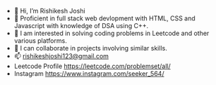 - 👋 Hi, I’m Rishikesh Joshi
- 👀 Proficient in full stack web devlopment with HTML, CSS and Javascript with knowledge of DSA using C++.
- 🌱 I am interested in solving coding problems in Leetcode and other various platforms.
- 💞️ I can collaborate in projects involving similar skills.
- 📫 rishikeshjoshi123@gmail.com 
- Leetcode Profile https://leetcode.com/problemset/all/
- Instagram https://www.instagram.com/seeker_564/

<!---
rishikeshjoshi123/rishikeshjoshi123 is a ✨ special ✨ repository because its `README.md` (this file) appears on your GitHub profile.
You can click the Preview link to take a look at your changes.
--->
